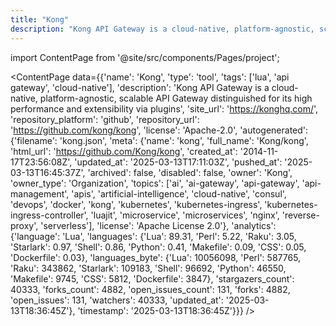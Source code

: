 ```yaml
---
title: "Kong"
description: "Kong API Gateway is a cloud-native, platform-agnostic, scalable API Gateway distinguished for its high performance and extensibility via plugins"
---
```

import ContentPage from '@site/src/components/Pages/project';

<ContentPage
    data={{'name': 'Kong', 'type': 'tool', 'tags': ['lua', 'api gateway', 'cloud-native'], 'description': 'Kong API Gateway is a cloud-native, platform-agnostic, scalable API Gateway distinguished for its high performance and extensibility via plugins', 'site_url': 'https://konghq.com/', 'repository_platform': 'github', 'repository_url': 'https://github.com/kong/kong', 'license': 'Apache-2.0', 'autogenerated': {'filename': 'kong.json', 'meta': {'name': 'kong', 'full_name': 'Kong/kong', 'html_url': 'https://github.com/Kong/kong', 'created_at': '2014-11-17T23:56:08Z', 'updated_at': '2025-03-13T17:11:03Z', 'pushed_at': '2025-03-13T16:45:37Z', 'archived': false, 'disabled': false, 'owner': 'Kong', 'owner_type': 'Organization', 'topics': ['ai', 'ai-gateway', 'api-gateway', 'api-management', 'apis', 'artificial-intelligence', 'cloud-native', 'consul', 'devops', 'docker', 'kong', 'kubernetes', 'kubernetes-ingress', 'kubernetes-ingress-controller', 'luajit', 'microservice', 'microservices', 'nginx', 'reverse-proxy', 'serverless'], 'license': 'Apache License 2.0'}, 'analytics': {'language': 'Lua', 'languages': {'Lua': 89.31, 'Perl': 5.22, 'Raku': 3.05, 'Starlark': 0.97, 'Shell': 0.86, 'Python': 0.41, 'Makefile': 0.09, 'CSS': 0.05, 'Dockerfile': 0.03}, 'languages_byte': {'Lua': 10056098, 'Perl': 587765, 'Raku': 343862, 'Starlark': 109183, 'Shell': 96692, 'Python': 46550, 'Makefile': 9745, 'CSS': 5812, 'Dockerfile': 3847}, 'stargazers_count': 40333, 'forks_count': 4882, 'open_issues_count': 131, 'forks': 4882, 'open_issues': 131, 'watchers': 40333, 'updated_at': '2025-03-13T18:36:45Z'}, 'timestamp': '2025-03-13T18:36:45Z'}}}
/>
